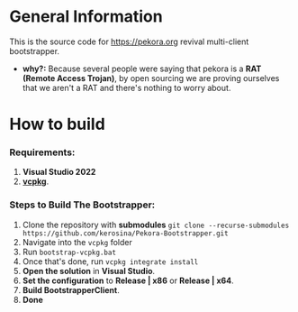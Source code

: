 # General Information
This is the source code for https://pekora.org revival multi-client bootstrapper.
- **why?:** Because several people were saying that pekora is a **RAT (Remote Access Trojan)**, by open sourcing we are proving ourselves that we aren't a RAT and there's nothing to worry about.

# How to build

### Requirements:
1. **Visual Studio 2022**
2. **[vcpkg](https://learn.microsoft.com/en-us/vcpkg/get_started/get-started-vs?pivots=shell-powershell)**.

### Steps to Build The Bootstrapper:
1. Clone the repository with **submodules**
   ``git clone --recurse-submodules https://github.com/kerosina/Pekora-Bootstrapper.git``
2. Navigate into the ``vcpkg`` folder
3. Run ``bootstrap-vcpkg.bat``
4. Once that's done, run ``vcpkg integrate install``
5. **Open the solution** in **Visual Studio**.
6. **Set the configuration** to **Release | x86** or **Release | x64**.
7. **Build BootstrapperClient**.
8. **Done**
